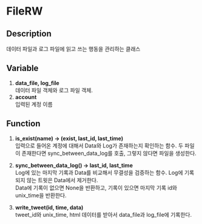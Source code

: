 # FileRW
## Description
데이터 파일과 로그 파일에 읽고 쓰는 행동을 관리하는 클래스

## Variable
1. **data_file, log_file**  
데이터 파일 객체와 로그 파일 객체.
2. **account**  
입력된 계정 이름

## Function
1. **is_exist(name) -> (exist, last_id, last_time)**  
입력으로 들어온 계정에 대해서 Data와 Log가 존재하는지 확인하는 함수.
두 파일이 존재한다면 sync_between_data_log를 호출, 그렇지 않다면 파일을 생성한다.

2. **sync_between_data_log() -> last_id, last_time**  
Log에 있는 마지막 기록과 Data를 비교해서 무결성을 검증하는 함수.
Log에 기록되지 않는 트윗은 Data에서 제거한다.  
Data에 기록이 없으면 None을 반환하고, 기록이 있으면 마지막 기록 id와 unix_time을 반환한다.

3. **write_tweet(id, time, data)**  
tweet_id와 unix_time, html 데이터를 받아서 data_file과 log_file에 기록한다.